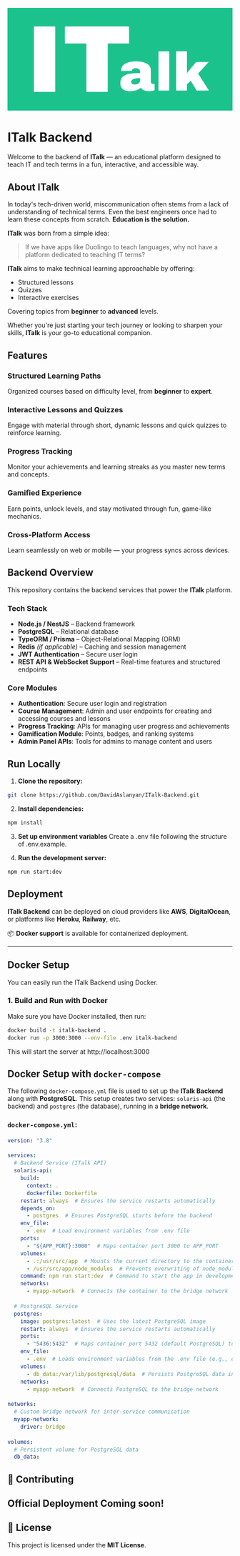 ![ITalk Logo](/src/assets/logo.png)

# ITalk Backend

Welcome to the backend of **ITalk** — an educational platform designed to teach IT and tech terms in a fun, interactive, and accessible way.

## About ITalk

In today's tech-driven world, miscommunication often stems from a lack of understanding of technical terms. Even the best engineers once had to learn these concepts from scratch. **Education is the solution.**

**ITalk** was born from a simple idea:

> If we have apps like Duolingo to teach languages, why not have a platform dedicated to teaching IT terms?

**ITalk** aims to make technical learning approachable by offering:

- Structured lessons
- Quizzes
- Interactive exercises

Covering topics from **beginner** to **advanced** levels.

Whether you're just starting your tech journey or looking to sharpen your skills, **ITalk** is your go-to educational companion.

## Features

### Structured Learning Paths  
Organized courses based on difficulty level, from **beginner** to **expert**.

### Interactive Lessons and Quizzes  
Engage with material through short, dynamic lessons and quick quizzes to reinforce learning.

### Progress Tracking  
Monitor your achievements and learning streaks as you master new terms and concepts.

### Gamified Experience  
Earn points, unlock levels, and stay motivated through fun, game-like mechanics.

### Cross-Platform Access  
Learn seamlessly on web or mobile — your progress syncs across devices.

## Backend Overview

This repository contains the backend services that power the **ITalk** platform.

### Tech Stack

- **Node.js / NestJS** – Backend framework  
- **PostgreSQL** – Relational database  
- **TypeORM / Prisma** – Object-Relational Mapping (ORM)  
- **Redis** *(if applicable)* – Caching and session management  
- **JWT Authentication** – Secure user login  
- **REST API & WebSocket Support** – Real-time features and structured endpoints

### Core Modules

- **Authentication**: Secure user login and registration  
- **Course Management**: Admin and user endpoints for creating and accessing courses and lessons  
- **Progress Tracking**: APIs for managing user progress and achievements  
- **Gamification Module**: Points, badges, and ranking systems  
- **Admin Panel APIs**: Tools for admins to manage content and users

## Run Locally

1. **Clone the repository:**

```bash
git clone https://github.com/DavidAslanyan/ITalk-Backend.git
```

2. **Install dependencies:**

```bash
npm install
```

3. **Set up environment variables**
Create a .env file following the structure of .env.example.

4. **Run the development server:**

```bash
npm run start:dev
```

## Deployment

**ITalk Backend** can be deployed on cloud providers like **AWS**, **DigitalOcean**, or platforms like **Heroku**, **Railway**, etc.

📦 **Docker support** is available for containerized deployment.

---

## Docker Setup

You can easily run the ITalk Backend using Docker.

### 1. Build and Run with Docker

Make sure you have Docker installed, then run:

```bash
docker build -t italk-backend .
docker run -p 3000:3000 --env-file .env italk-backend
```

This will start the server at http://localhost:3000

## Docker Setup with `docker-compose`

The following `docker-compose.yml` file is used to set up the **ITalk Backend** along with **PostgreSQL**. This setup creates two services: `solaris-api` (the backend) and `postgres` (the database), running in a **bridge network**.

### `docker-compose.yml`:

```yaml
version: "3.8"

services:
  # Backend Service (ITalk API)
  solaris-api:
    build:
      context: .
      dockerfile: Dockerfile
    restart: always  # Ensures the service restarts automatically
    depends_on:
      - postgres  # Ensures PostgreSQL starts before the backend
    env_file:
      - .env  # Load environment variables from .env file
    ports:
      - "${APP_PORT}:3000"  # Maps container port 3000 to APP_PORT
    volumes:
      - .:/usr/src/app  # Mounts the current directory to the container for live reloading
      - /usr/src/app/node_modules  # Prevents overwriting of node_modules on host
    command: npm run start:dev  # Command to start the app in development mode
    networks:
      - myapp-network  # Connects the container to the bridge network
  
  # PostgreSQL Service
  postgres:
    image: postgres:latest  # Uses the latest PostgreSQL image
    restart: always  # Ensures the service restarts automatically
    ports:
      - "5436:5432"  # Maps container port 5432 (default PostgreSQL) to port 5436 on host
    env_file:
      - .env  # Loads environment variables from the .env file (e.g., database credentials)
    volumes:
      - db_data:/var/lib/postgresql/data  # Persists PostgreSQL data in a named volume
    networks:
      - myapp-network  # Connects PostgreSQL to the bridge network
  
networks:
  # Custom bridge network for inter-service communication
  myapp-network:
    driver: bridge

volumes:
  # Persistent volume for PostgreSQL data
  db_data:
```
## 🤝 Contributing

Official Deployment Coming soon!  
---

## 📄 License

This project is licensed under the **MIT License**.
